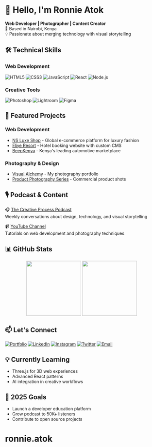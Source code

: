 # 👋 Hello, I'm Ronnie Atok

**Web Developer | Photographer | Content Creator**  
📍 Based in Nairobi, Kenya  
💡 Passionate about merging technology with visual storytelling  

## 🛠️ Technical Skills

### Web Development
![HTML5](https://img.shields.io/badge/-HTML5-E34F26?style=flat&logo=html5&logoColor=white)
![CSS3](https://img.shields.io/badge/-CSS3-1572B6?style=flat&logo=css3&logoColor=white)
![JavaScript](https://img.shields.io/badge/-JavaScript-F7DF1E?style=flat&logo=javascript&logoColor=black)
![React](https://img.shields.io/badge/-React-61DAFB?style=flat&logo=react&logoColor=black)
![Node.js](https://img.shields.io/badge/-Node.js-339933?style=flat&logo=node.js&logoColor=white)

### Creative Tools
![Photoshop](https://img.shields.io/badge/-Photoshop-31A8FF?style=flat&logo=adobephotoshop&logoColor=white)
![Lightroom](https://img.shields.io/badge/-Lightroom-31A8FF?style=flat&logo=adobelightroom&logoColor=white)
![Figma](https://img.shields.io/badge/-Figma-F24E1E?style=flat&logo=figma&logoColor=white)

## 🌟 Featured Projects

### Web Development
- [NS Luxe Shop](https://github.com/ronnieatok/nsluxeshop) - Global e-commerce platform for luxury fashion
- [Eliye Resort](https://github.com/ronnieatok/eliyeresort) - Hotel booking website with custom CMS
- [BeepKenya](https://github.com/ronnieatok/beepkenya) - Kenya's leading automotive marketplace

### Photography & Design
- [Visual Alchemy](https://ronnieatok.myportfolio.com) - My photography portfolio
- [Product Photography Series](https://dribbble.com/ronnieatok) - Commercial product shots

## 🎙️ Podcast & Content

🎧 [The Creative Process Podcast](https://linktr.ee/ronnieatokpodcast)  
Weekly conversations about design, technology, and visual storytelling

📹 [YouTube Channel](https://youtube.com/ronnieatok)  
Tutorials on web development and photography techniques

## 📊 GitHub Stats

<div align="center">
  <img height="180em" src="https://github-readme-stats.vercel.app/api?username=ronnieatok&show_icons=true&theme=radical&count_private=true" />
  <img height="180em" src="https://github-readme-stats.vercel.app/api/top-langs/?username=ronnieatok&layout=compact&theme=radical" />
</div>

## 📫 Let's Connect

[![Portfolio](https://img.shields.io/badge/-Portfolio-000000?style=flat&logo=google-chrome&logoColor=white)](https://ronnieatok.com)
[![LinkedIn](https://img.shields.io/badge/-LinkedIn-0077B5?style=flat&logo=linkedin&logoColor=white)](https://linkedin.com/in/ronnieatok)
[![Instagram](https://img.shields.io/badge/-Instagram-E4405F?style=flat&logo=instagram&logoColor=white)](https://instagram.com/ronnieatok)
[![Twitter](https://img.shields.io/badge/-Twitter-1DA1F2?style=flat&logo=twitter&logoColor=white)](https://twitter.com/ronnieatok)
[![Email](https://img.shields.io/badge/-Email-D14836?style=flat&logo=gmail&logoColor=white)](mailto:ronnieatok@gmail.com)

## 💡 Currently Learning

- Three.js for 3D web experiences
- Advanced React patterns
- AI integration in creative workflows

## 🎯 2025 Goals

- Launch a developer education platform
- Grow podcast to 50K+ listeners
- Contribute to open source projects
# ronnie.atok
